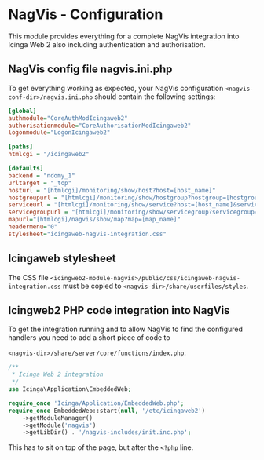 # NagVis - Configuration
This module provides everything for a complete NagVis integration into Icinga Web 2 also including authentication and authorisation.


## NagVis config file nagvis.ini.php
To get everything working as expected, your NagVis configuration `<nagvis-conf-dir>/nagvis.ini.php` should contain
the following settings:

```ini
[global]
authmodule="CoreAuthModIcingaweb2"
authorisationmodule="CoreAuthorisationModIcingaweb2"
logonmodule="LogonIcingaweb2"

[paths]
htmlcgi = "/icingaweb2"

[defaults]
backend = "ndomy_1"
urltarget = "_top"
hosturl = "[htmlcgi]/monitoring/show/host?host=[host_name]"
hostgroupurl = "[htmlcgi]/monitoring/show/hostgroup?hostgroup=[hostgroup_name]"
serviceurl = "[htmlcgi]/monitoring/show/service?host=[host_name]&service=[service_description]"
servicegroupurl = "[htmlcgi]/monitoring/show/servicegroup?servicegroup=[servicegroup_name]"
mapurl="[htmlcgi]/nagvis/show/map?map=[map_name]"
headermenu="0"
stylesheet="icingaweb-nagvis-integration.css"
```

## Icingaweb stylesheet

The CSS file `<icingweb2-module-nagvis>/public/css/icingaweb-nagvis-integration.css` must be copied to
`<nagvis-dir>/share/userfiles/styles`.



## Icingweb2 PHP code integration into NagVis

To get the integration running and to allow NagVis to find the configured
handlers you need to add a short piece of code to

`<nagvis-dir>/share/server/core/functions/index.php`:

```php
/**
 * Icinga Web 2 integration 
 */
use Icinga\Application\EmbeddedWeb;

require_once 'Icinga/Application/EmbeddedWeb.php';
require_once EmbeddedWeb::start(null, '/etc/icingaweb2')
    ->getModuleManager()
    ->getModule('nagvis')
    ->getLibDir() . '/nagvis-includes/init.inc.php';
```

This has to sit on top of the page, but after the `<?php` line.

